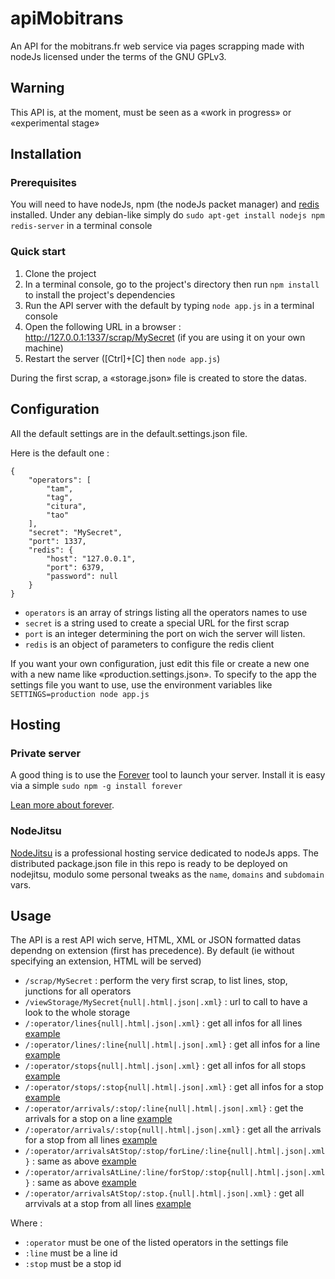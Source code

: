 apiMobitrans
============

An API for the mobitrans.fr web service via pages scrapping made with nodeJs licensed under the terms of the GNU GPLv3.

Warning
-------

This API is, at the moment, must be seen as a «work in progress» or «experimental stage»

Installation
------------

### Prerequisites

You will need to have nodeJs, npm (the nodeJs packet manager) and [redis](http://redis.io/) installed.
Under any debian-like simply do `sudo apt-get install nodejs npm redis-server` in a terminal console

### Quick start

1. Clone the project
2. In a terminal console, go to the project's directory then run `npm install` to install the project's dependencies
3. Run the API server with the default  by typing `node app.js` in a terminal console
4. Open the following URL in a browser : http://127.0.0.1:1337/scrap/MySecret (if you are using it on your own machine)
5. Restart the server ([Ctrl]+[C] then `node app.js`)

During the first scrap, a «storage.json» file is created to store the datas.

Configuration
-------------

All the default settings are in the default.settings.json file.

Here is the default one : 

	{
		"operators": [
			"tam",
			"tag",
			"citura",
			"tao"
		],
		"secret": "MySecret",
		"port": 1337,
		"redis": {
			"host": "127.0.0.1",
			"port": 6379,
			"password": null
		}
	}

* `operators` is an array of strings listing all the operators names to use
* `secret` is a string used to create a special URL for the first scrap
* `port` is an integer determining the port on wich the server will listen.
* `redis` is an object of parameters to configure the redis client

If you want your own configuration, just edit this file or create a new one with a new name like «production.settings.json».
To specify to the app the settings file you want to use, use the environment variables like `SETTINGS=production node app.js`

Hosting
-------

### Private server

A good thing is to use the [Forever](https://github.com/nodejitsu/forever) tool to launch your server. Install it is easy via a simple `sudo npm -g install forever`

[Lean more about forever](https://github.com/nodejitsu/forever).

### NodeJitsu

[NodeJitsu](https://www.nodejitsu.com/) is a professional hosting service dedicated to nodeJs apps. The distributed package.json file in this repo is ready to be deployed on nodejitsu, modulo some personal tweaks as the `name`, `domains` and `subdomain` vars.


Usage
-----

The API is a rest API wich serve, HTML, XML or JSON formatted datas dependng on extension (first has precedence). By default (ie without specifying an extension, HTML will be served)

* `/scrap/MySecret` : perform the very first scrap, to list lines, stop, junctions for all operators
* `/viewStorage/MySecret{null|.html|.json|.xml}` : url to call to have a look to the whole storage
* `/:operator/lines{null|.html|.json|.xml}` : get all infos for all lines [example](http://apimobitrans.modulaweb.fr/tam/lines.json)
* `/:operator/lines/:line{null|.html|.json|.xml}` : get all infos for a line [example](http://apimobitrans.modulaweb.fr/tam/lines/line_3.json)
* `/:operator/stops{null|.html|.json|.xml}` : get all infos for all stops [example](http://apimobitrans.modulaweb.fr/tam/stops.json)
* `/:operator/stops/:stop{null|.html|.json|.xml}` : get all infos for a stop [example](http://apimobitrans.modulaweb.fr/tam/stops/stop_albert-1er.json)
* `/:operator/arrivals/:stop/:line{null|.html|.json|.xml}` : get the arrivals for a stop on a line [example](http://apimobitrans.modulaweb.fr/tam/arrivals/stop_albert-1er/line_1.json)
* `/:operator/arrivals/:stop{null|.html|.json|.xml}` : get all the arrivals for a stop from all lines [example](http://apimobitrans.modulaweb.fr/tam/arrivals/stop_albert-1er.json)
* `/:operator/arrivalsAtStop/:stop/forLine/:line{null|.html|.json|.xml}` : same as above [example](http://apimobitrans.modulaweb.fr/tam/arrivalsAtStop/stop_albert-1er/forLine/line_1.json)
* `/:operator/arrivalsAtLine/:line/forStop/:stop{null|.html|.json|.xml}` : same as above [example](http://apimobitrans.modulaweb.fr/tam/arrivalsAtLine/line_1/forStop/stop_albert-1er.json)
* `/:operator/arrivalsAtStop/:stop.{null|.html|.json|.xml}` : get all arrvivals at a stop from all lines [example](http://apimobitrans.modulaweb.fr/tam/arrivalsAtStop/stop_albert-1er.json)

Where : 

* `:operator` must be one of the listed operators in the settings file
* `:line` must be a line id
* `:stop` must be a stop id